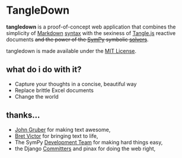 # TangleDown
__tangledown__ is a proof-of-concept web application that combines the 
simplicity of [Markdown][md] [syntax][syntax] with the sexiness of
[Tangle.js][tj] reactive documents <strike>and the power of the 
[SymPy][sp] symbolic [solvers][slv]</strike>.

tangledown is made available under the [MIT License][mit].

[md]: http://daringfireball.net/projects/markdown
[syntax]: http://daringfireball.net/projects/markdown/syntax
[tj]: http://worrydream.com/Tangle
[sp]: http://sympy.org
[slv]: http://docs.sympy.org/0.7.1/modules/solvers/solvers.html
[mit]: http://www.opensource.org/licenses/mit-license.php

## what do i do with it?
- Capture your thoughts in a concise, beautiful way
- Replace brittle Excel documents
- Change the world


## thanks...
- [John Gruber][jg] for making text awesome,
- [Bret Victor][bv] for bringing text to life,
- The SymPy [Development Team][sdt] for making hard things easy,
- the Django [Committers][dt] and pinax for doing the web right,

[jg]: http://daringfireball.net/
[bv]: http://worrydream.com
[sdt]: http://docs.sympy.org/0.7.1/aboutus.html#sympy-development-team
[dt]: http://docs.djangoproject.com/en/1.3/internals/committers/